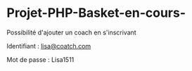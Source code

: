 # Projet-PHP-Basket-en-cours-
Possibilité d'ajouter un coach en s'inscrivant  

Identifiant : lisa@coatch.com  

Mot de passe : Lisa1511
